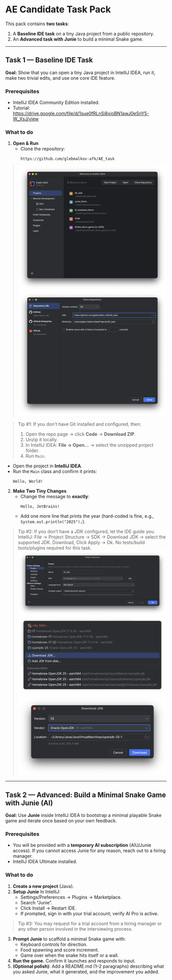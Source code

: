 # AE Candidate Task Pack

This pack contains **two tasks**:
1) A **Baseline IDE task** on a tiny Java project from a public repository.
2) An **Advanced task with Junie** to build a minimal Snake game.

---

## Task 1 — Baseline IDE Task

**Goal:** Show that you can open a tiny Java project in IntelliJ IDEA, run it, make two trivial edits, and use one core IDE feature.

### Prerequisites
- IntelliJ IDEA Community Edition installed.
- Tutorial: https://drive.google.com/file/d/1sue0fRLnSi8xioBN1awJ0eSnY5-W_XsJ/view

### What to do
1. **Open & Run**
   - Clone the repository:
     ```
     https://github.com/glebmalkov-afk/AE_task
     ```
>  ![img_3.png](img_3.png)
   ![img_4.png](img_4.png)

> Tip #1: If you don’t have Git installed and configured, then:
> 1. Open the repo page → click <strong>Code</strong> → <strong>Download ZIP</strong>.
> 2. Unzip it locally.
> 3. In IntelliJ IDEA: <strong>File → Open…</strong> → select the unzipped project folder.
> 4. Run <code>Main</code>.

   - Open the project in **IntelliJ IDEA**.
   - Run the `Main` class and confirm it prints:
     ```
     Hello, World!
     ```
2. **Make Two Tiny Changes**
   - Change the message to **exactly**:
     ```
     Hello, JetBrains!
     ```
   - Add one more line that prints the year (hard-coded is fine, e.g., `System.out.println("2025");`).

> Tip #2: If you don’t have a JDK configured, let the IDE guide you. IntelliJ: File → Project Structure → SDK → Download
> JDK → select the supported JDK. Download, Click Apply → Ok. No tests/build tools/plugins required for this task.
![img.png](img.png)
![img_1.png](img_1.png)
![img_2.png](img_2.png)
---

## Task 2 — Advanced: Build a Minimal Snake Game with Junie (AI)

**Goal:** Use **Junie** inside IntelliJ IDEA to bootstrap a minimal playable Snake game and iterate once based on your own feedback.

### Prerequisites
- You will be provided with a **temporary AI subscription** (AIU/Junie access). If you cannot access Junie for any reason, reach out to a hiring manager.
- IntelliJ IDEA Ultimate installed.

### What to do
1. **Create a new project** (Java).
2. **Setup Junie** In IntelliJ: 
   - Settings/Preferences → Plugins → Marketplace.
   - Search “Junie”.
   - Click Install → Restart IDE.
   - If prompted, sign in with your trial account; verify AI Pro is active.

> Tip #3: You may request for a trial account from a hiring manager or any other person involved in the interviewing
> process.
3. **Prompt Junie** to scaffold a minimal Snake game with:
   - Keyboard controls for direction.
   - Food spawning and score increment.
   - Game over when the snake hits itself or a wall.
4. **Run the game.** Confirm it launches and responds to input.
6. **(Optional polish)**: Add a README.md (1–2 paragraphs) describing what you asked Junie, what it generated, and the improvement you added.
